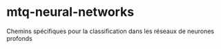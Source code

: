 # mtq-neural-networks
Chemins spécifiques pour la classification dans les réseaux de neurones profonds
